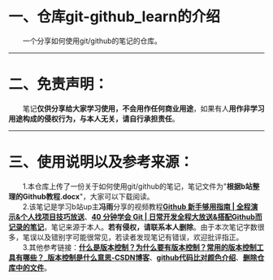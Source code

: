 # 一、仓库git-github_learn的介绍  
&emsp;&emsp;一个分享如何使用git/github的笔记的仓库。  
___  

# 二、免责声明：
&emsp;&emsp;笔记**仅供分享给大家学习使用，不会用作任何商业用途**，如果有人**用作非学习用途构成的侵权行为，与本人无关，请自行承担责任**。   
___  

# 三、使用说明以及参考来源：
&emsp;&emsp;1.本仓库上传了一份关于如何使用git/github的笔记，笔记文件为"**根据b站整理的Github教程.docx**"，大家可以下载阅读。  
&emsp;&emsp;2.该笔记是学习b站up主**冯雨**分享的视频教程[**Github 新手够用指南 | 全程演示&个人找项目技巧放送**](https://www.bilibili.com/video/BV1e541137Tc/?spm_id_from=333.337.search-card.all.click&vd_source=ffb19c330efad3ae5d7d43710d936b1f)、[**40 分钟学会 Git | 日常开发全程大放送&搭配Github而记录的笔记**](https://www.bilibili.com/video/BV1db4y1d79C/?spm_id_from=333.999.0.0&vd_source=ffb19c330efad3ae5d7d43710d936b1f)，笔记来源于本人。**若有侵权，请联系本人删除**。由于本次笔记字数很多，笔误以及错别字可能很常见，若读者发现笔记有错误，欢迎批评指正。  
&emsp;&emsp;3.其他参考链接：[**什么是版本控制？为什么要有版本控制？常用的版本控制工具有哪些？_版本控制是什么意思-CSDN博客**](https://blog.csdn.net/Roaddd/article/details/119800942)、[**github代码比对颜色介绍**](https://blog.csdn.net/qq_43683622/article/details/128170125)、[**删除仓库中的文件**](https://docs.github.com/zh/repositories/working-with-files/managing-files/deleting-files-in-a-repository)。
